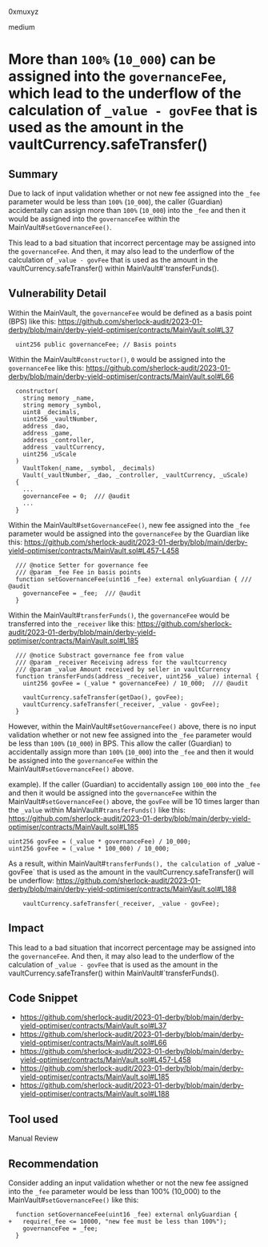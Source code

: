 0xmuxyz

medium

# More than `100%` (`10_000`) can be assigned into the `governanceFee`, which lead to the underflow of the calculation of `_value - govFee` that is used as the amount in the vaultCurrency.safeTransfer()

## Summary
Due to lack of  input validation whether or not new fee assigned into the `_fee` parameter would be less than `100%` (`10_000`), the caller (Guardian) accidentally can assign more than `100%` (`10_000`) into the `_fee` and then it would be assigned into the `governanceFee` within the MainVault#`setGovernanceFee()`.

This lead to a bad situation that incorrect percentage may be assigned into the `governanceFee`. And then, it may also lead to the underflow of the calculation of `_value - govFee` that is used as the amount in the vaultCurrency.safeTransfer() within MainVault#`transferFunds().


## Vulnerability Detail
Within the MainVault, 
the `governanceFee` would be defined as a basis point (BPS) like this:
https://github.com/sherlock-audit/2023-01-derby/blob/main/derby-yield-optimiser/contracts/MainVault.sol#L37
```solidity
  uint256 public governanceFee; // Basis points
```

Within the MainVault#`constructor()`, 
`0` would be assigned into the `governanceFee`  like this:
https://github.com/sherlock-audit/2023-01-derby/blob/main/derby-yield-optimiser/contracts/MainVault.sol#L66
```solidity
  constructor(
    string memory _name,
    string memory _symbol,
    uint8 _decimals,
    uint256 _vaultNumber,
    address _dao,
    address _game,
    address _controller,
    address _vaultCurrency,
    uint256 _uScale
  )
    VaultToken(_name, _symbol, _decimals)
    Vault(_vaultNumber, _dao, _controller, _vaultCurrency, _uScale)
  {
    ...
    governanceFee = 0;  /// @audit
    ... 
  }
```

Within the MainVault#`setGovernanceFee()`, 
new fee assigned into the `_fee` parameter would be assigned into the `governanceFee` by the Guardian like this:
https://github.com/sherlock-audit/2023-01-derby/blob/main/derby-yield-optimiser/contracts/MainVault.sol#L457-L458
```solidity
  /// @notice Setter for governance fee
  /// @param _fee Fee in basis points
  function setGovernanceFee(uint16 _fee) external onlyGuardian { /// @audit
    governanceFee = _fee;  /// @audit
  }
```

Within the MainVault#`transferFunds()`, 
the `governanceFee` would be transferred into the `_receiver` like this:
https://github.com/sherlock-audit/2023-01-derby/blob/main/derby-yield-optimiser/contracts/MainVault.sol#L185
```solidity
  /// @notice Substract governance fee from value
  /// @param _receiver Receiving adress for the vaultcurrency
  /// @param _value Amount received by seller in vaultCurrency
  function transferFunds(address _receiver, uint256 _value) internal {
    uint256 govFee = (_value * governanceFee) / 10_000;  /// @audit

    vaultCurrency.safeTransfer(getDao(), govFee);
    vaultCurrency.safeTransfer(_receiver, _value - govFee);
  }
```

However, within the MainVault#`setGovernanceFee()` above, there is no input validation whether or not new fee assigned into the `_fee` parameter would be less than `100%` (`10_000`) in BPS. 
This allow the caller (Guardian) to accidentally assign more than `100%` (`10_000`) into the `_fee` and then it would be assigned into the `governanceFee` within the MainVault#`setGovernanceFee()` above. 

example). 
If the caller (Guardian) to accidentally assign `100_000` into the `_fee` and then it would be assigned into the `governanceFee`  within the MainVault#`setGovernanceFee()` above, the `govFee` will be 10 times larger than the `_value` within MainVault#`transferFunds()` like this:
https://github.com/sherlock-audit/2023-01-derby/blob/main/derby-yield-optimiser/contracts/MainVault.sol#L185
```solidity
uint256 govFee = (_value * governanceFee) / 10_000;
uint256 govFee = (_value * 100_000) / 10_000;
```
As a result, within MainVault#`transferFunds(), the calculation of `_value - govFee` that is used as the amount in the vaultCurrency.safeTransfer() will be underflow:
https://github.com/sherlock-audit/2023-01-derby/blob/main/derby-yield-optimiser/contracts/MainVault.sol#L188
```solidity
    vaultCurrency.safeTransfer(_receiver, _value - govFee);
```

## Impact
This lead to a bad situation that incorrect percentage may be assigned into the `governanceFee`. And then, it may also lead to the underflow of the calculation of `_value - govFee` that is used as the amount in the vaultCurrency.safeTransfer() within MainVault#`transferFunds().

## Code Snippet
- https://github.com/sherlock-audit/2023-01-derby/blob/main/derby-yield-optimiser/contracts/MainVault.sol#L37
- https://github.com/sherlock-audit/2023-01-derby/blob/main/derby-yield-optimiser/contracts/MainVault.sol#L66
- https://github.com/sherlock-audit/2023-01-derby/blob/main/derby-yield-optimiser/contracts/MainVault.sol#L457-L458
- https://github.com/sherlock-audit/2023-01-derby/blob/main/derby-yield-optimiser/contracts/MainVault.sol#L185
- https://github.com/sherlock-audit/2023-01-derby/blob/main/derby-yield-optimiser/contracts/MainVault.sol#L188


## Tool used
Manual Review

## Recommendation
Consider adding an input validation whether or not the new fee assigned into the `_fee` parameter would be less than 100% (10_000) to the MainVault#`setGovernanceFee()` like this:
```solidity
  function setGovernanceFee(uint16 _fee) external onlyGuardian {
+   require(_fee <= 10000, "new fee must be less than 100%");
    governanceFee = _fee;
  }
```